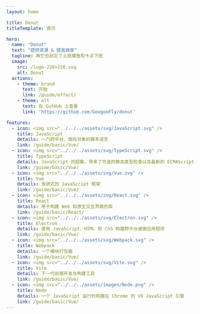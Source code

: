 ```yaml
---
layout: home

title: Donut
titleTemplate: 首页

hero:
  name: "Donut"
  text: "提供资源 & 提高效率"
  tagline: 再忙也别忘了上班摸鱼和卡点下班
  image:
    src: /logo-220×220.svg
    alt: Donut
  actions:
    - theme: brand
      text: 开始
      link: /guide/effect/
    - theme: alt
      text: 在 GutHub 上查看
      link: 'https://github.com/GoogooFly/donut'

features:
  - icon: <img src="../../../assets/svg/JavaScript.svg" />
    title: JavaScript
    details: 一门跨平台、面向对象的脚本语言
    link: /guide/basic/Vue/
  - icon: <img src="../../../assets/svg/TypeScript.svg" />
    title: TypeScript
    details: JavaScript 的超集，带来了可选的静态类型检查以及最新的 ECMAScript 特性
    link: /guide/basic/Vue/
  - icon: <img src="../../../assets/svg/Vue.svg" />
    title: Vue
    details: 渐进式的 JavaScript 框架
    link: /guide/basic/Vue/
  - icon: <img src="../../../assets/svg/React.svg" />
    title: React
    details: 用于构建 Web 和原生交互界面的库
    link: /guide/basic/React/
  - icon: <img src="../../../assets/svg/Electron.svg" />
    title: Electron
    details: 使用 JavaScript、HTML 和 CSS 构建跨平台桌面应用程序
    link: /guide/basic/Vue/
  - icon: <img src="../../../assets/svg/Webpack.svg" />
    title: Webpack
    details: 一个模块打包器
    link: /guide/basic/Vue/
  - icon: <img src="../../../assets/svg/Vite.svg" />
    title: Vite
    details: 下一代前端开发与构建工具
    link: /guide/basic/Vue/
  - icon: <img src="../../../assets/images/Node.png" />
    title: Node
    details: 一个 JavaScript 运行时构建在 Chrome 的 V8 JavaScript 引擎
    link: /guide/basic/Vue/
---
```



